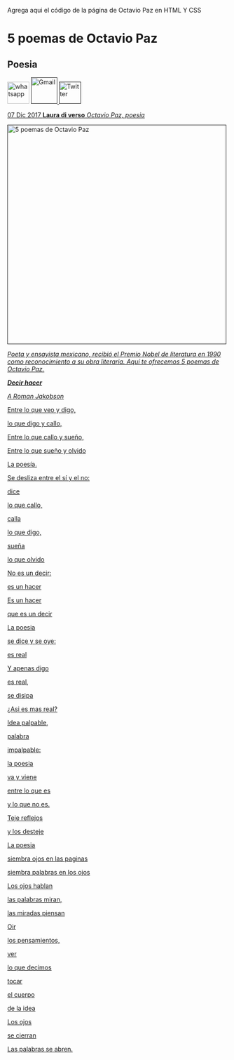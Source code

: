 Agrega aqui el código de la página de Octavio Paz en HTML Y CSS
<!DOCTYPE>
<html lang= "en">
<head>
  <title>Ejercicio 1</title>
  </head>
  <body>
    <h1> 5 poemas de Octavio Paz </h1>
    <h2> Poesia </h2>
    <img src="whatsapp.png" alt="whatsapp" width="50px">
    <a href=""
    <img src="facebook.png" alt="facebook" width="50px">
    <img src="Gmail.png" alt="Gmail" width="60px">
    <img src="Twitter.png" alt="Twitter" width="50px">
    <p> 07 Dic 2017 <strong>Laura di verso</strong><em> Octavio Paz, poesia</em></p>
    <img src="OctavioPaz.png" alt="5 poemas de Octavio Paz" width="500px">
    <p><em>Poeta y ensayista mexicano, recibió el Premio Nobel de literatura en 1990 como reconocimiento a su obra literaria. Aquí te ofrecemos 5 poemas de Octavio Paz.</em></p>
    <p><strong><em>Decir hacer</em></strong></p>
    <p><em>A Roman Jakobson</em></p>
    <p>Entre lo que veo y digo, </p>
    <p>lo que digo y callo,</p> 
    <p>Entre lo que callo y sueño,</p>
    <p>Entre lo que sueño y olvido</p>
    <p>La poesía.</p>
    <p>Se desliza entre el sí y el no:</p>
    <p>dice</p>
    <p>lo que callo,</p>
    <p>calla</p>
    <p>lo que digo,</p>
    <p>sueña</p>
    <p>lo que olvido</p>
    <p>No es un decir:</p>
    <p>es un hacer</p>
    <p>Es un hacer</p>
    <p>que es un decir</p>
    <p>La poesia</p>
    <p>se dice y se oye:</p>
    <p>es real</p>
    <p>Y apenas digo</p>
    <p>es real,</p>
    <p>se disipa</p>
    <p>¿Asi es mas real?</p>
    <p>Idea palpable,</p>
    <p>palabra</p>
    <p>impalpable:</p>
    <p>la poesia</p>
    <p>va y viene</p>
    <p>entre lo que es</p>
    <p>y lo que no es.</p>
    <p>Teje reflejos</p>
    <p>y los desteje</p>
    <p>La poesia</p>
    <p>siembra ojos en las paginas</p>
    <p>siembra palabras en los ojos</p>
    <p>Los ojos hablan</p>
    <p>las palabras miran,</p>
    <p>las miradas piensan</p>
    <p>Oir</p>
    <p>los pensamientos,</p>
    <p>ver</p>
    <p>lo que decimos</p>
    <p>tocar</p>
    <p>el cuerpo</p>
    <p>de la idea</p>
    <p>Los ojos</p>
    <p>se cierran</p>
    <p>Las palabras se abren.</p>
  </body>
  </html>

